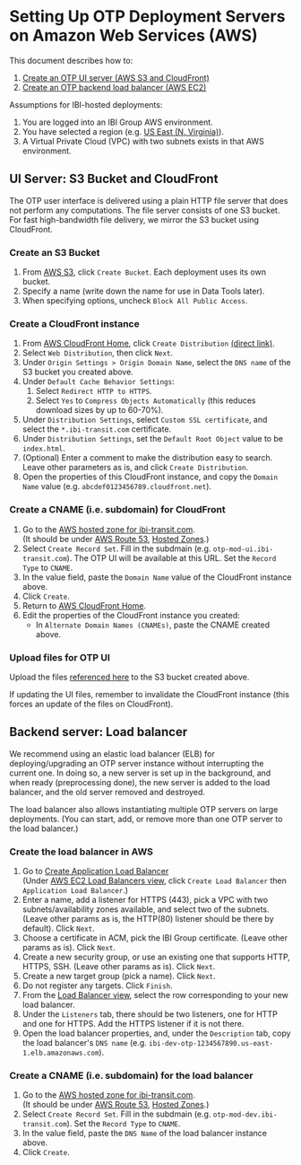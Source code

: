 # Setting Up OTP Deployment Servers on Amazon Web Services (AWS)

This document describes how to:

1. [Create an OTP UI server (AWS S3 and CloudFront)](#ui-server-s3-bucket-and-cloudfront)
2. [Create an OTP backend load balancer (AWS EC2)](#backend-server-load-balancer)

Assumptions for IBI-hosted deployments:

1. You are logged into an IBI Group AWS environment.
2. You have selected a region (e.g. [US East (N. Virginia)](https://console.aws.amazon.com/console/home?region=us-east-1)).
3. A Virtual Private Cloud (VPC) with two subnets exists in that AWS environment.

## UI Server: S3 Bucket and CloudFront

The OTP user interface is delivered using a plain HTTP file server that does not perform any computations. The file server consists of one S3 bucket. For fast high-bandwidth file delivery, we mirror the S3 bucket using CloudFront.

### Create an S3 Bucket

1. From [AWS S3](https://console.aws.amazon.com/s3/home), click `Create Bucket`. Each deployment uses its own bucket.
2. Specify a name (write down the name for use in Data Tools later).
3. When specifying options, uncheck `Block All Public Access`.

### Create a CloudFront instance

1. From [AWS CloudFront Home](https://console.aws.amazon.com/cloudfront/home), click `Create Distribution` [(direct link)](https://console.aws.amazon.com/cloudfront/home?#create-distribution:).
2. Select `Web Distribution`, then click `Next`.
3. Under `Origin Settings > Origin Domain Name`, select the `DNS name` of the S3 bucket you created above.
4. Under `Default Cache Behavior Settings`:
   1. Select `Redirect HTTP to HTTPS`.
   2. Select `Yes` to `Compress Objects Automatically` (this reduces download sizes by up to 60-70%).   
5. Under `Distribution Settings`, select `Custom SSL certificate`, and select the `*.ibi-transit.com` certificate.
6. Under `Distribution Settings`, set the `Default Root Object` value to be `index.html`.
7. (Optional) Enter a comment to make the distribution easy to search. Leave other parameters as is, and click `Create Distribution`.
8. Open the properties of this CloudFront instance, and copy the `Domain Name` value (e.g. `abcdef0123456789.cloudfront.net`).

### Create a CNAME (i.e. subdomain) for CloudFront

1. Go to the [AWS hosted zone for ibi-transit.com](https://console.aws.amazon.com/route53/home#resource-record-sets:Z37ATQUY9Y96RY).  
   (It should be under [AWS Route 53](https://console.aws.amazon.com/route53/home), [Hosted Zones](https://console.aws.amazon.com/route53/home#hosted-zones:).)
2. Select `Create Record Set`. Fill in the subdmain (e.g. `otp-mod-ui.ibi-transit.com`). The OTP UI will be available at this URL. Set the `Record Type` to `CNAME`.
3. In the value field, paste the `Domain Name` value of the CloudFront instance above.
4. Click `Create`.
5. Return to [AWS CloudFront Home](https://console.aws.amazon.com/cloudfront/home).
6. Edit the properties of the CloudFront instance you created:
   * In `Alternate Domain Names (CNAMEs)`, paste the CNAME created above.

### Upload files for OTP UI

Upload the files [referenced here](https://github.com/ibi-group/trimet-mod-otp#to-build-a-production-bundle-for-deployment) to the S3 bucket created above.

If updating the UI files, remember to invalidate the CloudFront instance (this forces an update of the files on CloudFront).

## Backend server: Load balancer

We recommend using an elastic load balancer (ELB) for deploying/upgrading an OTP server instance without interrupting the current one. In doing so, a new server is set up in the background, and when ready (preprocessing done), the new server is added to the load balancer, and the old server removed and destroyed.

The load balancer also allows instantiating multiple OTP servers on large deployments. (You can start, add, or remove more than one OTP server to the load balancer.)

### Create the load balancer in AWS

1. Go to [Create Application Load Balancer](https://console.aws.amazon.com/ec2/home#V2CreateELBWizard:type=application:)  
   (Under [AWS EC2 Load Balancers view](https://console.aws.amazon.com/ec2/home#LoadBalancers:), click `Create Load Balancer` then `Application Load Balancer`.)
2. Enter a name, add a listener for HTTPS (443), pick a VPC with two subnets/availability zones available, and select two of the subnets. (Leave other params as is, the HTTP(80) listener should be there by default). Click `Next`.
3. Choose a certificate in ACM, pick the IBI Group certificate. (Leave other params as is). Click `Next`.
4. Create a new security group, or use an existing one that supports HTTP, HTTPS, SSH. (Leave other params as is). Click `Next`.
5. Create a new target group (pick a name). Click `Next`.
6.  Do not register any targets. Click `Finish`.
7.  From the [Load Balancer view](https://console.aws.amazon.com/ec2/home?#LoadBalancers:), select the row corresponding to your new load balancer.
8.  Under the `Listeners` tab, there should be two listeners, one for HTTP and one for HTTPS. Add the HTTPS listener if it is not there.
9.  Open the load balancer properties, and, under the `Description` tab, copy the load balancer's `DNS name` (e.g. `ibi-dev-otp-1234567890.us-east-1.elb.amazonaws.com`).

### Create a CNAME (i.e. subdomain) for the load balancer

1. Go to the [AWS hosted zone for ibi-transit.com](https://console.aws.amazon.com/route53/home#resource-record-sets:Z37ATQUY9Y96RY).\
   (It should be under [AWS Route 53](https://console.aws.amazon.com/route53/home), [Hosted Zones](https://console.aws.amazon.com/route53/home#hosted-zones:).)
2. Select `Create Record Set`. Fill in the subdmain (e.g. `otp-mod-dev.ibi-transit.com`). Set the `Record Type` to `CNAME`.
3. In the value field, paste the `DNS Name` of the load balancer instance above.
4. Click `Create`.
